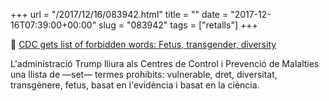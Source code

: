 +++
url = "/2017/12/16/083942.html"
title = ""
date = "2017-12-16T07:39:00+00:00"
slug = "083942"
tags = ["retalls"]
+++

<p>📎 <a href="http://wapo.st/2CDVJux">CDC gets list of forbidden words: Fetus, transgender, diversity</a></p>
<p>L'administració Trump lliura als Centres de Control i Prevenció de Malalties una llista de —set— termes prohibits: vulnerable, dret, diversitat, transgènere, fetus, basat en l'evidència i basat en la ciència.</p>
